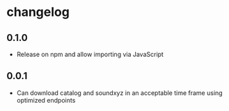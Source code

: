 # changelog

## 0.1.0

- Release on npm and allow importing via JavaScript

## 0.0.1

- Can download catalog and soundxyz in an acceptable time frame using optimized
  endpoints
